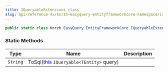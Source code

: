 ```yaml
---
title: IQueryableExtensions class
slug: api-reference-4x/korzh-easyquery-entityframeworkcore-namespace/iqueryableextensions-class
---
```



```csharp
public static class Korzh.EasyQuery.EntityFrameworkCore.IQueryableExtensions

```

### Static Methods

| Type | Name | Description | 
| --- | --- | --- | 
| `String` | ToSql(<span style='color: blue'>this</span> `IQueryable<TEntity>` query) |  |